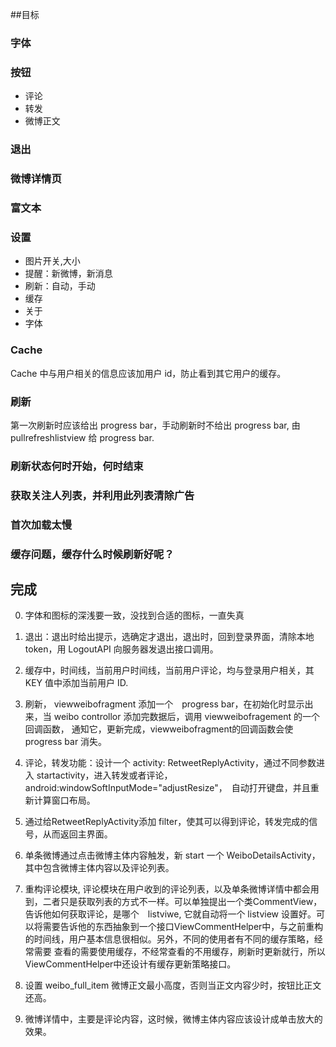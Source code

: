 ##目标

### 字体

### 按钮

* 评论
* 转发
* 微博正文

### 退出

### 微博详情页

### 富文本

### 设置

* 图片开关,大小
* 提醒：新微博，新消息
* 刷新：自动，手动
* 缓存
* 关于
* 字体

### Cache

Cache 中与用户相关的信息应该加用户 id，防止看到其它用户的缓存。

### 刷新

第一次刷新时应该给出 progress bar，手动刷新时不给出 progress bar, 由 pullrefreshlistview 给 progress bar.

### 刷新状态何时开始，何时结束

### 获取关注人列表，并利用此列表清除广告

### 首次加载太慢

### 缓存问题，缓存什么时候刷新好呢？

## 完成

0. 字体和图标的深浅要一致，没找到合适的图标，一直失真

1. 退出：退出时给出提示，选确定才退出，退出时，回到登录界面，清除本地 token，用 LogoutAPI 向服务器发退出接口调用。

2. 缓存中，时间线，当前用户时间线，当前用户评论，均与登录用户相关，其 KEY 值中添加当前用户 ID.

3. 刷新， viewweibofragment 添加一个　progress bar，在初始化时显示出来，当 weibo controllor 添加完数据后，调用 viewweibofragement 的一个回调函数，
通知它，更新完成，viewweibofragment的回调函数会使 progress bar 消失。

4. 评论，转发功能：设计一个 activity: RetweetReplyActivity，通过不同参数进入 startactivity，进入转发或者评论，android:windowSoftInputMode="adjustResize"，　自动打开键盘，并且重新计算窗口布局。

5. 通过给RetweetReplyActivity添加 filter，使其可以得到评论，转发完成的信号，从而返回主界面。

6. 单条微博通过点击微博主体内容触发，新 start 一个 WeiboDetailsActivity，其中包含微博主体内容以及评论列表。

7. 重构评论模块, 评论模块在用户收到的评论列表，以及单条微博详情中都会用到，二者只是获取列表的方式不一样。可以单独提出一个类CommentView，告诉他如何获取评论，是哪个　listviwe, 
它就自动将一个 listview 设置好。可以将需要告诉他的东西抽象到一个接口ViewCommentHelper中，与之前重构的时间线，用户基本信息很相似。另外，不同的使用者有不同的缓存策略，经常需要
查看的需要使用缓存，不经常查看的不用缓存，刷新时更新就行，所以 ViewCommentHelper中还设计有缓存更新策略接口。

8. 设置 weibo_full_item 微博正文最小高度，否则当正文内容少时，按钮比正文还高。

9. 微博详情中，主要是评论内容，这时候，微博主体内容应该设计成单击放大的效果。

